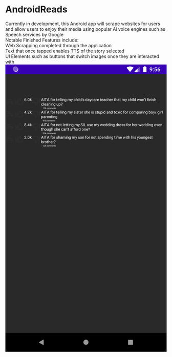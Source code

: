 ﻿# AndroidReads
Currently in development, this Android app will scrape websites for users and allow users to enjoy their media using popular Ai voice engines such as Speech services by Google <br>
Notable Finished Features include:<br>
Web Scrapping completed through the application<br>
Text that once tapped enables TTS of the story selected<br>
UI Elements such as buttons that switch images once they are interacted with<br>
![alt text](https://github.com/Joshober/AndroidReads/blob/main/Version1.0.png)
